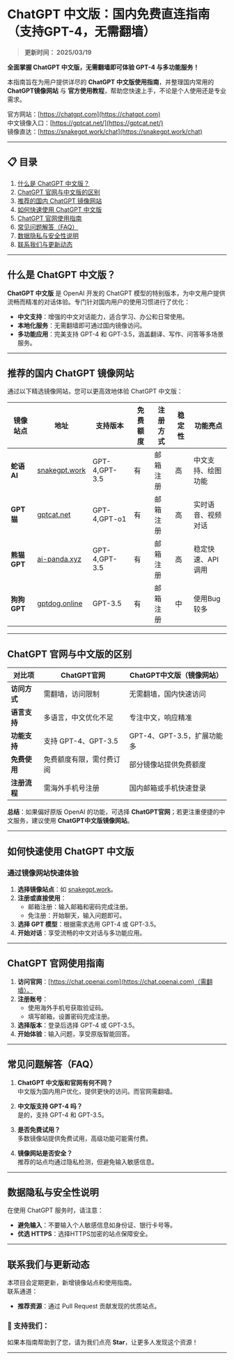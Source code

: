 # ChatGPT 中文版：国内免费直连指南（支持GPT-4，无需翻墙）

> **更新时间： 2025/03/19**  

**全面掌握 ChatGPT 中文版，无需翻墙即可体验 GPT-4 与多功能服务！**    

本指南旨在为用户提供详尽的 **ChatGPT 中文版使用指南**，并整理国内常用的 **ChatGPT镜像网站** 与 **官方使用教程**，帮助您快速上手，不论是个人使用还是专业需求。

官方网站：[https://chatgpt.com](https://chatgpt.com)  
中文镜像入口：[https://gptcat.net/](https://gptcat.net/)  
镜像直达：[https://snakegpt.work/chat](https://snakegpt.work/chat)

---

## 📋 目录
1. [什么是 ChatGPT 中文版？](#什么是-chatgpt-中文版)
2. [ChatGPT 官网与中文版的区别](#chatgpt-官网与中文版的区别)
3. [推荐的国内 ChatGPT 镜像网站](#推荐的国内-chatgpt-镜像网站)
4. [如何快速使用 ChatGPT 中文版](#如何快速使用-chatgpt-中文版)
5. [ChatGPT 官网使用指南](#chatgpt-官网使用指南)
6. [常见问题解答（FAQ）](#常见问题解答faq)
7. [数据隐私与安全性说明](#数据隐私与安全性说明)
8. [联系我们与更新动态](#联系我们与更新动态)

---

## 什么是 ChatGPT 中文版？

**ChatGPT 中文版** 是 OpenAI 开发的 ChatGPT 模型的特别版本，为中文用户提供流畅而精准的对话体验。专门针对国内用户的使用习惯进行了优化：

- **中文支持**：增强的中文对话能力，适合学习、办公和日常使用。
- **本地化服务**：无需翻墙即可通过国内镜像访问。
- **多功能应用**：完美支持 GPT-4 和 GPT-3.5，涵盖翻译、写作、问答等多场景服务。

---

## 推荐的国内 ChatGPT 镜像网站

通过以下精选镜像网站，您可以更高效地体验 ChatGPT 中文版：

| 镜像站点      | 地址                                           | 支持版本        | 免费额度 | 注册方式    | 稳定性 | 功能亮点 |
|---------------|------------------------------------------------|----------------|----------|------------|--------|----------|
| **蛇语 AI**   | [snakegpt.work](https://snakegpt.work)         | GPT-4,GPT-3.5   | 有        | 邮箱注册   | 高     | 中文支持、绘图功能 |
| **GPT猫**     | [gptcat.net](https://gptcat.net)               | GPT-4,GPT-o1    | 有        | 邮箱注册   | 高     | 实时语音、视频对话|
| **熊猫 GPT**  | [ai-panda.xyz](https://gptpanda.net/login?invite_code=34137c47) | GPT-4,GPT-3.5   | 有        | 邮箱注册   | 高     | 稳定快速、API调用 |
| **狗狗 GPT**  | [gptdog.online](https://gptdog.online)         | GPT-3.5         | 有        | 邮箱注册   | 中     | 使用Bug较多|

---

## ChatGPT 官网与中文版的区别

| **对比项**     | **ChatGPT官网**          | **ChatGPT中文版（镜像网站）** |
|----------------|--------------------------|------------------------------|
| **访问方式**   | 需翻墙，访问限制         | 无需翻墙，国内快速访问       |
| **语言支持**   | 多语言，中文优化不足     | 专注中文，响应精准           |
| **功能支持**   | 支持 GPT-4、GPT-3.5      | GPT-4、GPT-3.5，扩展功能多   |
| **免费使用**   | 免费额度有限，需付费订阅 | 部分镜像站提供免费额度       |
| **注册流程**   | 需海外手机号注册         | 国内邮箱或手机快速登录       |

**总结**：如果偏好原版 OpenAI 的功能，可选择 **ChatGPT官网**；若更注重便捷的中文服务，建议使用 **ChatGPT中文版镜像网站**。

---

## 如何快速使用 ChatGPT 中文版

### **通过镜像网站快速体验**
1. **选择镜像站点**：如 [snakegpt.work](https://snakegpt.work)。
2. **注册或直接使用**：
   - 邮箱注册：输入邮箱和密码完成注册。
   - 免注册：开始聊天，输入问题即可。
3. **选择 GPT 模型**：根据需求选用 GPT-4 或 GPT-3.5。
4. **开始对话**：享受流畅的中文对话与多功能应用。

---

## ChatGPT 官网使用指南

1. **访问官网**：[https://chat.openai.com](https://chat.openai.com)（需翻墙）。
2. **注册账号**：
   - 使用海外手机号获取验证码。
   - 填写邮箱，设置密码完成注册。
3. **选择版本**：登录后选择 GPT-4 或 GPT-3.5。
4. **开始体验**：输入问题，享受原版智能回答。

---

## 常见问题解答（FAQ）

1. **ChatGPT 中文版和官网有何不同？**  
   中文版为国内用户优化，提供更快的访问。而官网需翻墙。

2. **中文版支持 GPT-4 吗？**  
   是的，支持 GPT-4 和 GPT-3.5。

3. **是否免费试用？**  
   多数镜像站提供免费试用，高级功能可能需付费。

4. **镜像网站是否安全？**  
   推荐的站点均通过隐私检测，但避免输入敏感信息。

---

## 数据隐私与安全性说明

在使用 ChatGPT 服务时，请注意：
- **避免输入**：不要输入个人敏感信息如身份证、银行卡号等。
- **优选 HTTPS**：选择HTTPS加密的站点保障安全。

---

## 联系我们与更新动态

本项目会定期更新，新增镜像站点和使用指南。  
联系通道：

- **推荐资源**：通过 Pull Request 贡献发现的优质站点。

### 🌟 支持我们：
如果本指南帮助到了您，请为我们点亮 **Star**，让更多人发现这个资源！

---
                 
                                                                                               
                                                                                                                                                                 